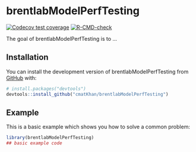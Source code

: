
# brentlabModelPerfTesting

<!-- badges: start -->
  [![Codecov test coverage](https://codecov.io/gh/cmatKhan/brentlabModelPerfTesting/branch/main/graph/badge.svg)](https://app.codecov.io/gh/cmatKhan/brentlabModelPerfTesting?branch=main)
[![R-CMD-check](https://github.com/cmatKhan/brentlabModelPerfTesting/actions/workflows/R-CMD-check.yaml/badge.svg)](https://github.com/cmatKhan/brentlabModelPerfTesting/actions/workflows/R-CMD-check.yaml)
<!-- badges: end -->

The goal of brentlabModelPerfTesting is to ...

## Installation

You can install the development version of brentlabModelPerfTesting from [GitHub](https://github.com/) with:

``` r
# install.packages("devtools")
devtools::install_github("cmatKhan/brentlabModelPerfTesting")
```

## Example

This is a basic example which shows you how to solve a common problem:

``` r
library(brentlabModelPerfTesting)
## basic example code
```

